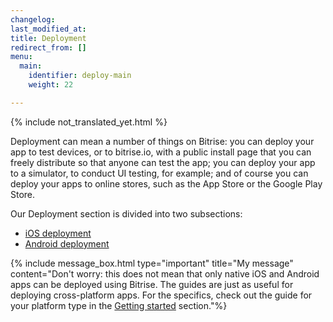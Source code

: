 ```yaml
---
changelog: 
last_modified_at: 
title: Deployment
redirect_from: []
menu:
  main:
    identifier: deploy-main
    weight: 22

---
```

{% include not_translated_yet.html %}

Deployment can mean a number of things on Bitrise: you can deploy your app to test devices, or to bitrise.io, with a public install page that you can freely distribute so that anyone can test the app; you can deploy your app to a simulator, to conduct UI testing, for example; and of course you can deploy your apps to online stores, such as the App Store or the Google Play Store.

Our Deployment section is divided into two subsections:

* [iOS deployment](/jp/deploy/ios-deploy/index/)
* [Android deployment](/jp/deploy/android-deploy/index/)

{% include message_box.html type="important" title="My message" content="Don't worry: this does not mean that only native iOS and Android apps can be deployed using Bitrise. The guides are just as useful for deploying cross-platform apps. For the specifics, check out the guide for your platform type in the [Getting started](/getting-started/index/) section."%}